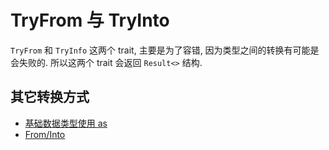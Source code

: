 
# TryFrom 与 TryInto

`TryFrom` 和 `TryInfo` 这两个 trait, 主要是为了容错, 因为类型之间的转换有可能是
会失败的. 所以这两个 trait 会返回 `Result<>` 结构.


## 其它转换方式
- [基础数据类型使用 as](../fundamental/cast.md)
- [From/Into](../common-traits/from-into.md)